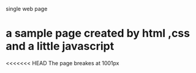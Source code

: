 single web page
# a sample page created by html ,css and a little javascript
<<<<<<< HEAD
 The page breakes at 1001px

